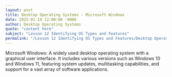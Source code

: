 ```yaml
---
layout: post
title: Desktop Operating Systems - Microsoft Windows
date: 2025-01-10 12:00:00 -0000
author: Desktop Operating Systems
quote: "content here"
subject: "Lesson 12 Identifying OS Types and Features"
permalink: "/Lesson 12 Identifying OS Types and Features/Desktop Operating Systems/Desktop Operating Systems - Microsoft Windows"
---
```


Microsoft Windows: A widely used desktop operating system with a graphical user interface. It includes various versions such as Windows 10 and Windows 11, featuring system updates, multitasking capabilities, and support for a vast array of software applications.
